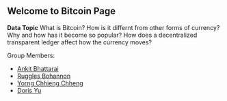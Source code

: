 ## Welcome to Bitcoin Page

**Data Topic**
What is Bitcoin? How is it differnt from other forms of currency? Why and how has it become so popular? How does a decentralized transparent ledger affect how the currency moves?

Group Members:
* [Ankit Bhattarai](Ankit)
* [Ruggles Bohannon](Ruggles) 
* [Yorng Chhieng Chheng](Yorng)
* [Doris Yu](Doris) 




